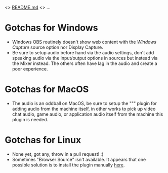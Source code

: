 <> [README.md](README.md) <> ...

# Gotchas for Windows

* Windows OBS routinely doesn't show web content with the *Windows Capture* source option nor Display Capture.
* Be sure to setup audio before hand via the audio settings, don't add speaking audio via the input/output options in sources but instead via the Mixer instead. The others often have lag in the audio and create a poor experience.

# Gotchas for MacOS

* The audio is an oddball on MacOS, be sure to setup the """ plugin for adding audio from the machine itself, in other works to pick up video chat audio, game audio, or application audio itself from the machine this plugin is needed.

# Gotchas for Linux 

* None yet, got any, throw in a pull request!  :)
* Sometimes "Browser Source" isn't available. It appears that one possible solution is to install the plugin manually [here](https://github.com/bazukas/obs-qtwebkit).
